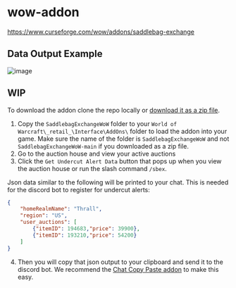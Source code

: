 # wow-addon

https://www.curseforge.com/wow/addons/saddlebag-exchange

## Data Output Example
![image](https://user-images.githubusercontent.com/17516896/208216286-2716b14a-8548-4334-ab5d-17de895938ca.png)


## WIP

To download the addon clone the repo locally or [download it as a zip file](https://github.com/ff14-advanced-market-search/SaddlebagExchangeWoW/archive/refs/heads/main.zip).

1. Copy the `SaddlebagExchangeWoW` folder to your `World of Warcraft\_retail_\Interface\AddOns\` folder to load the addon into your game. Make sure the name of the folder is `SaddlebagExchangeWoW` and not `SaddlebagExchangeWoW-main` if you downloaded as a zip file.
2. Go to the auction house and view your active auctions
3. Click the `Get Undercut Alert Data` button that pops up when you view the auction house or run the slash command `/sbex`.

Json data similar to the following will be printed to your chat. This is needed for the discord bot to register for undercut alerts:

```json
{
    "homeRealmName": "Thrall",
    "region": "US",
    "user_auctions": [
        {"itemID": 194683,"price": 39900},
        {"itemID": 193210,"price": 54200}
    ]
}
```

4. Then you will copy that json output to your clipboard and send it to the discord bot.  We recommend the [Chat Copy Paste addon](https://www.curseforge.com/wow/addons/chat-copy-paste) to make this easy.

